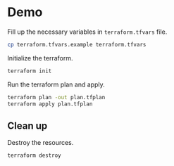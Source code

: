 # Demo

Fill up the necessary variables in `terraform.tfvars` file.

```bash
cp terraform.tfvars.example terraform.tfvars
```

Initialize the terraform.

```bash
terraform init
```

Run the terraform plan and apply.

```bash
terraform plan -out plan.tfplan
terraform apply plan.tfplan
```


## Clean up

Destroy the resources.

```bash
terraform destroy
```